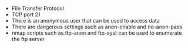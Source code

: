 - File Transfer Protocol
- TCP port 21
- There is an anonymous user that can be used to access data
- There are dangerous settings such as anon-enable and no-anon-pass
- nmap scripts such as ftp-anon and ftp-syst can be used to enumerate the ftp server